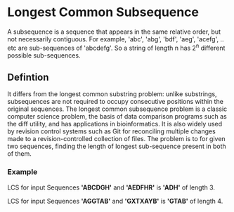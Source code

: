 # Longest Common Subsequence
A subsequence is a sequence that appears in the same relative order, but not necessarily contiguous. For example, 'abc', 'abg', 'bdf', 'aeg', 'acefg', .. etc are sub-sequences of 'abcdefg'. So a string of length n has 2<sup>n</sup> different possible sub-sequences.

## Defintion
It differs from the longest common substring problem: unlike substrings, subsequences are not required to occupy consecutive positions within the original sequences. The longest common subsequence problem is a classic computer science problem, the basis of data comparison programs such as the diff utility, and has applications in bioinformatics. It is also widely used by revision control systems such as Git for reconciling multiple changes made to a revision-controlled collection of files. The problem is to for given two sequences, finding the length of longest sub-sequence present in both of them.

### Example
LCS for input Sequences <b>'ABCDGH'</b> and <b>'AEDFHR'</b> is <b>'ADH'</b> of length 3.

LCS for input Sequences <b>'AGGTAB'</b> and <b>'GXTXAYB'</b> is <b>'GTAB'</b> of length 4.